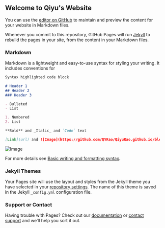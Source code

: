 ## Welcome to Qiyu's Website

You can use the [editor on GitHub](https://github.com/QYRao/QiyuRao.github.io/edit/gh-pages/index.md) to maintain and preview the content for your website in Markdown files.

Whenever you commit to this repository, GitHub Pages will run [Jekyll](https://jekyllrb.com/) to rebuild the pages in your site, from the content in your Markdown files.

### Markdown

Markdown is a lightweight and easy-to-use syntax for styling your writing. It includes conventions for

```markdown
Syntax highlighted code block

# Header 1
## Header 2
### Header 3

- Bulleted
- List

1. Numbered
2. List

**Bold** and _Italic_ and `Code` text

[Link](url) and ![Image](https://github.com/QYRao/QiyuRao.github.io/blob/gh-pages/73144D96-706A-4E55-8C4F-70396402698E_1_105_c.jpeg)
```
![Image](https://github.com/QYRao/QiyuRao.github.io/blob/gh-pages/73144D96-706A-4E55-8C4F-70396402698E_1_105_c.jpeg)

For more details see [Basic writing and formatting syntax](https://docs.github.com/en/github/writing-on-github/getting-started-with-writing-and-formatting-on-github/basic-writing-and-formatting-syntax).

### Jekyll Themes

Your Pages site will use the layout and styles from the Jekyll theme you have selected in your [repository settings](https://github.com/QYRao/QiyuRao.github.io/settings/pages). The name of this theme is saved in the Jekyll `_config.yml` configuration file.

### Support or Contact

Having trouble with Pages? Check out our [documentation](https://docs.github.com/categories/github-pages-basics/) or [contact support](https://support.github.com/contact) and we’ll help you sort it out.
